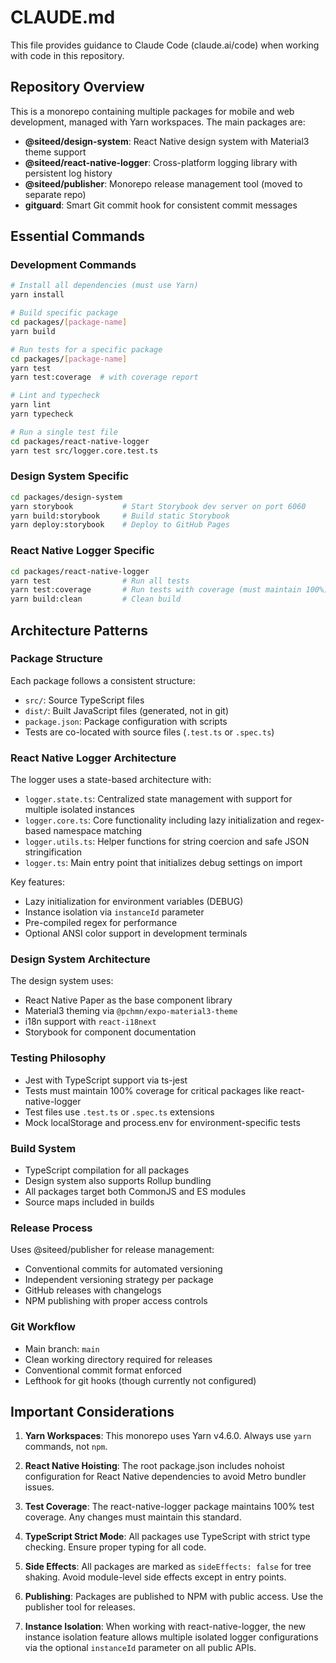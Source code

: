 # CLAUDE.md

This file provides guidance to Claude Code (claude.ai/code) when working with code in this repository.

## Repository Overview

This is a monorepo containing multiple packages for mobile and web development, managed with Yarn workspaces. The main packages are:

- **@siteed/design-system**: React Native design system with Material3 theme support
- **@siteed/react-native-logger**: Cross-platform logging library with persistent log history
- **@siteed/publisher**: Monorepo release management tool (moved to separate repo)
- **gitguard**: Smart Git commit hook for consistent commit messages

## Essential Commands

### Development Commands

```bash
# Install all dependencies (must use Yarn)
yarn install

# Build specific package
cd packages/[package-name]
yarn build

# Run tests for a specific package
cd packages/[package-name]
yarn test
yarn test:coverage  # with coverage report

# Lint and typecheck
yarn lint
yarn typecheck

# Run a single test file
cd packages/react-native-logger
yarn test src/logger.core.test.ts
```

### Design System Specific

```bash
cd packages/design-system
yarn storybook           # Start Storybook dev server on port 6060
yarn build:storybook     # Build static Storybook
yarn deploy:storybook    # Deploy to GitHub Pages
```

### React Native Logger Specific

```bash
cd packages/react-native-logger
yarn test                # Run all tests
yarn test:coverage       # Run tests with coverage (must maintain 100%)
yarn build:clean         # Clean build
```

## Architecture Patterns

### Package Structure

Each package follows a consistent structure:
- `src/`: Source TypeScript files
- `dist/`: Built JavaScript files (generated, not in git)
- `package.json`: Package configuration with scripts
- Tests are co-located with source files (`.test.ts` or `.spec.ts`)

### React Native Logger Architecture

The logger uses a state-based architecture with:
- `logger.state.ts`: Centralized state management with support for multiple isolated instances
- `logger.core.ts`: Core functionality including lazy initialization and regex-based namespace matching
- `logger.utils.ts`: Helper functions for string coercion and safe JSON stringification
- `logger.ts`: Main entry point that initializes debug settings on import

Key features:
- Lazy initialization for environment variables (DEBUG)
- Instance isolation via `instanceId` parameter
- Pre-compiled regex for performance
- Optional ANSI color support in development terminals

### Design System Architecture

The design system uses:
- React Native Paper as the base component library
- Material3 theming via `@pchmn/expo-material3-theme`
- i18n support with `react-i18next`
- Storybook for component documentation

### Testing Philosophy

- Jest with TypeScript support via ts-jest
- Tests must maintain 100% coverage for critical packages like react-native-logger
- Test files use `.test.ts` or `.spec.ts` extensions
- Mock localStorage and process.env for environment-specific tests

### Build System

- TypeScript compilation for all packages
- Design system also supports Rollup bundling
- All packages target both CommonJS and ES modules
- Source maps included in builds

### Release Process

Uses @siteed/publisher for release management:
- Conventional commits for automated versioning
- Independent versioning strategy per package
- GitHub releases with changelogs
- NPM publishing with proper access controls

### Git Workflow

- Main branch: `main`
- Clean working directory required for releases
- Conventional commit format enforced
- Lefthook for git hooks (though currently not configured)

## Important Considerations

1. **Yarn Workspaces**: This monorepo uses Yarn v4.6.0. Always use `yarn` commands, not `npm`.

2. **React Native Hoisting**: The root package.json includes nohoist configuration for React Native dependencies to avoid Metro bundler issues.

3. **Test Coverage**: The react-native-logger package maintains 100% test coverage. Any changes must maintain this standard.

4. **TypeScript Strict Mode**: All packages use TypeScript with strict type checking. Ensure proper typing for all code.

5. **Side Effects**: All packages are marked as `sideEffects: false` for tree shaking. Avoid module-level side effects except in entry points.

6. **Publishing**: Packages are published to NPM with public access. Use the publisher tool for releases.

7. **Instance Isolation**: When working with react-native-logger, the new instance isolation feature allows multiple isolated logger configurations via the optional `instanceId` parameter on all public APIs.